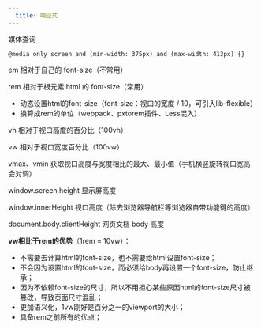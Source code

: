 ```yaml
---
  title: 响应式
---
```


媒体查询

`@media only screen and (min-width: 375px) and (max-width: 413px) {}`

em 相对于自己的 font-size（不常用）

rem 相对于根元素 html 的 font-size（常用）

- 动态设置html的font-size（font-size：视口的宽度 / 10，可引入lib-flexible）
- 换算成rem的单位（webpack、pxtorem插件、Less混入）

vh 相对于视口高度的百分比（100vh）

vw 相对于视口宽度百分比（100vw）

vmax、vmin 获取视口高度与宽度相比的最大、最小值（手机横竖旋转视口宽高会对调）

window.screen.height 显示屏高度

window.innerHeight 视口高度（除去浏览器导航栏等浏览器自带功能键的高度）

document.body.clientHeight 网页文档 body 高度

**vw相比于rem的优势**（1rem = 10vw）：

- 不需要去计算html的font-size，也不需要给html设置font-size；
- 不会因为设置html的font-size，而必须给body再设置一个font-size，防止继承；
- 因为不依赖font-size的尺寸，所以不用担心某些原因html的font-size尺寸被篡改，导致页面尺寸混乱；
- 更加语义化，1vw刚好是百分之一的viewport的大小；
- 具备rem之前所有的优点；
